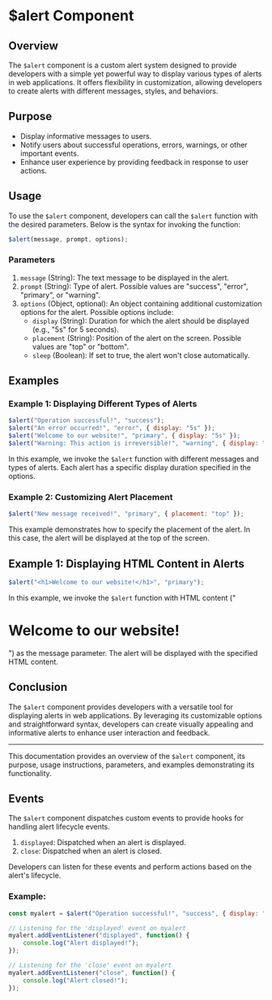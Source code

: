 

# $alert Component 

## Overview

The `$alert` component is a custom alert system designed to provide developers with a simple yet powerful way to display various types of alerts in web applications. It offers flexibility in customization, allowing developers to create alerts with different messages, styles, and behaviors.

## Purpose

- Display informative messages to users.
- Notify users about successful operations, errors, warnings, or other important events.
- Enhance user experience by providing feedback in response to user actions.

## Usage

To use the `$alert` component, developers can call the `$alert` function with the desired parameters. Below is the syntax for invoking the function:

```javascript
$alert(message, prompt, options);
```

### Parameters

1. `message` (String): The text message to be displayed in the alert.
2. `prompt` (String): Type of alert. Possible values are "success", "error", "primary", or "warning".
3. `options` (Object, optional): An object containing additional customization options for the alert. Possible options include:
   - `display` (String): Duration for which the alert should be displayed (e.g., "5s" for 5 seconds).
   - `placement` (String): Position of the alert on the screen. Possible values are "top" or "bottom".
   - `sleep` (Boolean): If set to true, the alert won't close automatically.

## Examples

### Example 1: Displaying Different Types of Alerts

```javascript
$alert("Operation successful!", "success");
$alert("An error occurred!", "error", { display: "5s" });
$alert("Welcome to our website!", "primary", { display: "5s" });
$alert("Warning: This action is irreversible!", "warning", { display: "7s" });
```

In this example, we invoke the `$alert` function with different messages and types of alerts. Each alert has a specific display duration specified in the options.

### Example 2: Customizing Alert Placement

```javascript
$alert("New message received!", "primary", { placement: "top" });
```

This example demonstrates how to specify the placement of the alert. In this case, the alert will be displayed at the top of the screen.

## Example 1: Displaying HTML Content in Alerts

```javascript
$alert("<h1>Welcome to our website!</h1>", "primary");
```

In this example, we invoke the `$alert` function with HTML content ("<h1>Welcome to our website!</h1>") as the message parameter. The alert will be displayed with the specified HTML content.



## Conclusion

The `$alert` component provides developers with a versatile tool for displaying alerts in web applications. By leveraging its customizable options and straightforward syntax, developers can create visually appealing and informative alerts to enhance user interaction and feedback.

---

This documentation provides an overview of the `$alert` component, its purpose, usage instructions, parameters, and examples demonstrating its functionality.

## Events

The `$alert` component dispatches custom events to provide hooks for handling alert lifecycle events.

1. `displayed`: Dispatched when an alert is displayed.
2. `close`: Dispatched when an alert is closed.

Developers can listen for these events and perform actions based on the alert's lifecycle.

### Example:

```javascript
const myalert = $alert("Operation successful!", "success", { display: "3s" });

// Listening for the 'displayed' event on myalert
myalert.addEventListener("displayed", function() {
    console.log("Alert displayed!");
});

// Listening for the 'close' event on myalert
myalert.addEventListener("close", function() {
    console.log("Alert closed!");
});
```

